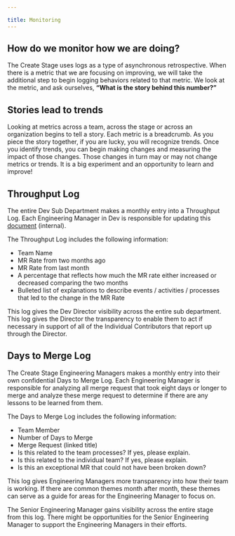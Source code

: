 ```yaml
---

title: Monitoring
---
```








## How do we monitor how we are doing?

The Create Stage uses logs as a type of asynchronous retrospective.  When there is a metric that we are focusing on improving, we will take the additional step to begin logging behaviors related to that metric.  We look at the metric, and ask ourselves, **“What is the story behind this number?”**

## Stories lead to trends

Looking at metrics across a team, across the stage or across an organization begins to tell a story.  Each metric is a breadcrumb. As you piece the story together, if you are lucky, you will recognize trends.  Once you identify trends, you can begin making changes and measuring the impact of those changes.  Those changes in turn may or may not change metrics or trends.  It is a big experiment and an opportunity to learn and improve!

## Throughput Log

The entire Dev Sub Department makes a monthly entry into a Throughput Log.  Each Engineering Manager in Dev is responsible for updating this [document](https://docs.google.com/document/d/1i86_FNDNe2kX9krju5YOOkFCmqN2txFVlFEzH2nuknY/edit#heading=h.7f7vegoxp3x6) (internal).  

The Throughput Log includes the following information:
-   Team Name
-   MR Rate from two months ago
-   MR Rate from last month
-   A percentage that reflects how much the MR rate either increased or decreased comparing the two months
-   Bulleted list of explanations to describe events / activities / processes that led to the change in the MR Rate

This log gives the Dev Director visibility across the entire sub department.  This log gives the Director the transparency to enable them to act if necessary in support of all of the Individual Contributors that report up through the Director.

## Days to Merge Log

The Create Stage Engineering Managers makes a monthly entry into their own confidential Days to Merge Log.  Each Engineering Manager is responsible for analyzing all merge request that took eight days or longer to merge and analyze these merge request to determine if there are any lessons to be learned from them.  

The Days to Merge Log includes the following information:
-   Team Member
-   Number of Days to Merge
-   Merge Request (linked title)
-   Is this related to the team processes? If yes, please explain.
-   Is this related to the individual team? If yes, please explain.
-   Is this an exceptional MR that could not have been broken down?

This log gives Engineering Managers more transparency into how their team is working. If there are common themes month after month, these themes can serve as a guide for areas for the Engineering Manager to focus on.

The Senior Engineering Manager gains visibility across the entire stage from this log.  There might be opportunities for the Senior Engineering Manager to support the Engineering Managers in their efforts.
